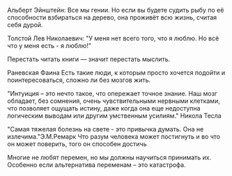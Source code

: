 ﻿Альберт Эйнштейн:
Все мы гении. Но если вы будете судить рыбу по её способности взбираться на дерево, она проживёт всю жизнь, считая себя дурой.

Толстой Лев Николаевич: "У меня нет всего того, что я люблю. Но всё что у меня есть - я люблю!"


Перестать читать книги — значит перестать мыслить.

﻿Раневская Фаина
Есть такие люди, к которым просто хочется подойти и поинтересоваться, сложно ли без мозгов жить.

"Интуиция – это нечто такое, что опережает точное знание. Наш мозг обладает, без сомнения, очень чувствительными нервными клетками, что позволяет ощущать истину, даже когда она еще недоступна логическим выводам или другим умственным усилиям." Никола Тесла

"Самая тяжелая болезнь на свете - это привычка думать. Она не излечима."Э.М.Ремарк
Что разум человека может постигнуть и во что он может поверить, того он способен достичь

Многие не любят перемен, но мы должны научиться принимать их. Особенно если альтернатива переменам – это катастрофа.
